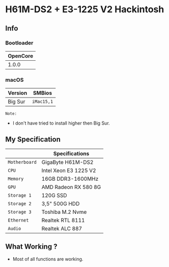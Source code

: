 # H61M-DS2 + E3-1225 V2 Hackintosh

## Info

### Bootloader

|OpenCore|
|--------|
|1.0.0|

### macOS

|Version|SMBios|
|-------|------|
|Big Sur| ```iMac15,1``` |

```Note:``` 
- I don't have tried to install higher then Big Sur.


## My Specification
 
|                     | Specifications|
| ---------------------------- | ---------------------- |
| ``Motherboard``| GigaByte H61M-DS2 | 
| ``CPU``| Intel Xeon E3 1225 V2 | 
| ``Memory``| 16GB DDR3-1600MHz |
| ``GPU``| AMD Radeon RX 580 8G | 
| ``Storage 1``| 120G SSD | 
| ``Storage 2``| 3,5" 500G HDD | 
| ``Storage 3``| Toshiba M.2 Nvme | 
| ``Ethernet``| Realtek RTL 8111 |
| ``Audio``| Realtek ALC 887 | 
  
## What Working ?

- Most of all functions are working.
